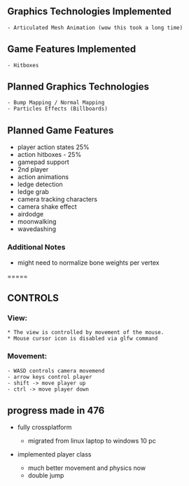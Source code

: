 ## Graphics Technologies Implemented ##
    - Articulated Mesh Animation (wow this took a long time)

## Game Features Implemented ##
    - Hitboxes

## Planned Graphics Technologies ##
    - Bump Mapping / Normal Mapping
    - Particles Effects (Billboards)

## Planned Game Features ##
* player action states 25%
* action hitboxes - 25% 
* gamepad support
* 2nd player
* action animations
* ledge detection
* ledge grab
* camera tracking characters
* camera shake effect
* airdodge
* moonwalking
* wavedashing


### Additional Notes ###
* might need to normalize bone weights per vertex

=====

## CONTROLS ##

### View: ###
    * The view is controlled by movement of the mouse.
    * Mouse cursor icon is disabled via glfw command

### Movement: ###
    - WASD controls camera movemend
    - arrow keys control player
    - shift -> move player up
    - ctrl -> move player down

## progress made in 476 ##
* fully crossplatform
    - migrated from linux laptop to windows 10 pc

* implemented player class
    - much better movement and physics now
    - double jump